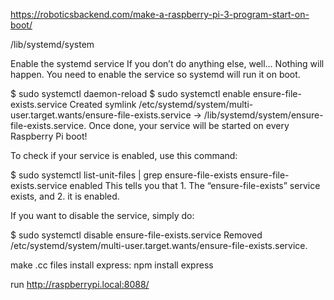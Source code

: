https://roboticsbackend.com/make-a-raspberry-pi-3-program-start-on-boot/

/lib/systemd/system

Enable the systemd service
If you don’t do anything else, well… Nothing will happen. You need to enable the service so systemd will run it on boot.

$ sudo systemctl daemon-reload
$ sudo systemctl enable ensure-file-exists.service 
Created symlink /etc/systemd/system/multi-user.target.wants/ensure-file-exists.service -> /lib/systemd/system/ensure-file-exists.service.
Once done, your service will be started on every Raspberry Pi boot!

To check if your service is enabled, use this command:

$ sudo systemctl list-unit-files | grep ensure-file-exists
ensure-file-exists.service             enabled
This tells you that 1. The “ensure-file-exists” service exists, and 2. it is enabled.

If you want to disable the service, simply do:

$ sudo systemctl disable ensure-file-exists.service 
Removed /etc/systemd/system/multi-user.target.wants/ensure-file-exists.service.


make .cc files
install express: npm install express

run
http://raspberrypi.local:8088/